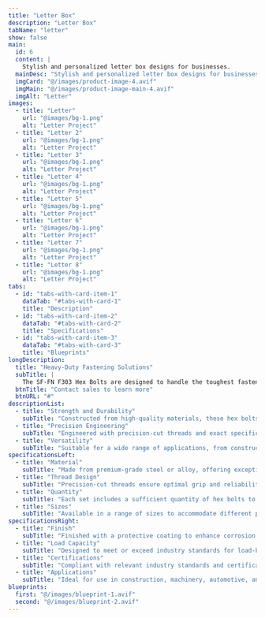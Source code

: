 ```yaml
---
title: "Letter Box"
description: "Letter Box"
tabName: "letter"
show: false
main:
  id: 6
  content: |
    Stylish and personalized letter box designs for businesses.
  mainDesc: "Stylish and personalized letter box designs for businesses."
  imgCard: "@/images/product-image-4.avif"
  imgMain: "@/images/product-image-main-4.avif"
  imgAlt: "Letter"
images:
  - title: "Letter"
    url: "@images/bg-1.png"
    alt: "Letter Project"
  - title: "Letter 2"
    url: "@images/bg-1.png"
    alt: "Letter Project"
  - title: "Letter 3"
    url: "@images/bg-1.png"
    alt: "Letter Project"
  - title: "Letter 4"
    url: "@images/bg-1.png"
    alt: "Letter Project"
  - title: "Letter 5"
    url: "@images/bg-1.png"
    alt: "Letter Project"
  - title: "Letter 6"
    url: "@images/bg-1.png"
    alt: "Letter Project"
  - title: "Letter 7"
    url: "@images/bg-1.png"
    alt: "Letter Project"
  - title: "Letter 8"
    url: "@images/bg-1.png"
    alt: "Letter Project"
tabs:
  - id: "tabs-with-card-item-1"
    dataTab: "#tabs-with-card-1"
    title: "Description"
  - id: "tabs-with-card-item-2"
    dataTab: "#tabs-with-card-2"
    title: "Specifications"
  - id: "tabs-with-card-item-3"
    dataTab: "#tabs-with-card-3"
    title: "Blueprints"
longDescription:
  title: "Heavy-Duty Fastening Solutions"
  subTitle: |
    The SF-FN F303 Hex Bolts are designed to handle the toughest fastening challenges with ease. Whether you're working on construction projects or heavy machinery, these hex bolts deliver the strength and reliability you need.
  btnTitle: "Contact sales to learn more"
  btnURL: "#"
descriptionList:
  - title: "Strength and Durability"
    subTitle: "Constructed from high-quality materials, these hex bolts are built to withstand heavy loads and tough conditions."
  - title: "Precision Engineering"
    subTitle: "Engineered with precision-cut threads and exact specifications, ensuring a tight and secure fit every time."
  - title: "Versatility"
    subTitle: "Suitable for a wide range of applications, from construction to machinery, providing versatile fastening solutions."
specificationsLeft:
  - title: "Material"
    subTitle: "Made from premium-grade steel or alloy, offering exceptional strength and corrosion resistance."
  - title: "Thread Design"
    subTitle: "Precision-cut threads ensure optimal grip and reliability, even in high-stress environments."
  - title: "Quantity"
    subTitle: "Each set includes a sufficient quantity of hex bolts to tackle various projects and applications."
  - title: "Sizes"
    subTitle: "Available in a range of sizes to accommodate different project requirements, ensuring versatility and compatibility."
specificationsRight:
  - title: "Finish"
    subTitle: "Finished with a protective coating to enhance corrosion resistance and extend service life."
  - title: "Load Capacity"
    subTitle: "Designed to meet or exceed industry standards for load-bearing capacity, ensuring reliable performance under heavy loads."
  - title: "Certifications"
    subTitle: "Compliant with relevant industry standards and certifications, guaranteeing quality and reliability."
  - title: "Applications"
    subTitle: "Ideal for use in construction, machinery, automotive, and other heavy-duty applications that demand strong and reliable fastening."
blueprints:
  first: "@/images/blueprint-1.avif"
  second: "@/images/blueprint-2.avif"  
---
```


